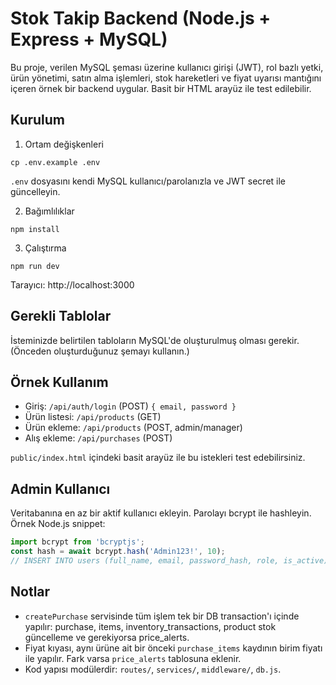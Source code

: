 # Stok Takip Backend (Node.js + Express + MySQL)

Bu proje, verilen MySQL şeması üzerine kullanıcı girişi (JWT), rol bazlı yetki, ürün yönetimi, satın alma işlemleri, stok hareketleri ve fiyat uyarısı mantığını içeren örnek bir backend uygular. Basit bir HTML arayüz ile test edilebilir.

## Kurulum

1) Ortam değişkenleri

```
cp .env.example .env
```

`.env` dosyasını kendi MySQL kullanıcı/parolanızla ve JWT secret ile güncelleyin.

2) Bağımlılıklar

```
npm install
```

3) Çalıştırma

```
npm run dev
```

Tarayıcı: http://localhost:3000

## Gerekli Tablolar

İsteminizde belirtilen tabloların MySQL'de oluşturulmuş olması gerekir. (Önceden oluşturduğunuz şemayı kullanın.)

## Örnek Kullanım

- Giriş: `/api/auth/login` (POST) `{ email, password }`
- Ürün listesi: `/api/products` (GET)
- Ürün ekleme: `/api/products` (POST, admin/manager)
- Alış ekleme: `/api/purchases` (POST)

`public/index.html` içindeki basit arayüz ile bu istekleri test edebilirsiniz.

## Admin Kullanıcı

Veritabanına en az bir aktif kullanıcı ekleyin. Parolayı bcrypt ile hashleyin. Örnek Node.js snippet:

```js
import bcrypt from 'bcryptjs';
const hash = await bcrypt.hash('Admin123!', 10);
// INSERT INTO users (full_name, email, password_hash, role, is_active) VALUES ('Admin', 'admin@example.com', hash, 'admin', 1)
```

## Notlar

- `createPurchase` servisinde tüm işlem tek bir DB transaction'ı içinde yapılır: purchase, items, inventory_transactions, product stok güncelleme ve gerekiyorsa price_alerts.
- Fiyat kıyası, aynı ürüne ait bir önceki `purchase_items` kaydının birim fiyatı ile yapılır. Fark varsa `price_alerts` tablosuna eklenir.
- Kod yapısı modülerdir: `routes/`, `services/`, `middleware/`, `db.js`.
